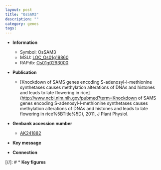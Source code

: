 ```yaml
---
layout: post
title: "OsSAM3"
description: ""
category: genes
tags: 
---
```


* **Information**  
    + Symbol: OsSAM3  
    + MSU: [LOC_Os01g18860](http://rice.uga.edu/cgi-bin/ORF_infopage.cgi?orf=LOC_Os01g18860)  
    + RAPdb: [Os01g0293000](http://rapdb.dna.affrc.go.jp/viewer/gbrowse_details/irgsp1?name=Os01g0293000)  

* **Publication**  
    + [Knockdown of SAMS genes encoding S-adenosyl-l-methionine synthetases causes methylation alterations of DNAs and histones and leads to late flowering in rice](http://www.ncbi.nlm.nih.gov/pubmed?term=Knockdown of SAMS genes encoding S-adenosyl-l-methionine synthetases causes methylation alterations of DNAs and histones and leads to late flowering in rice%5BTitle%5D), 2011, J Plant Physiol.

* **Genbank accession number**  
    + [AK241882](http://www.ncbi.nlm.nih.gov/nuccore/AK241882)

* **Key message**  

* **Connection**  

[//]: # * **Key figures**  


